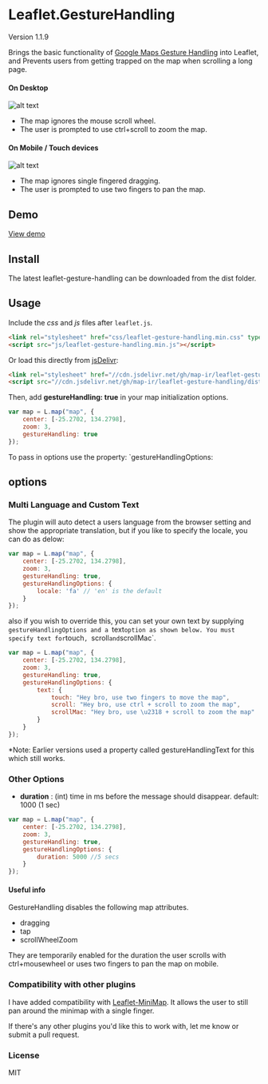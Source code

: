 # Leaflet.GestureHandling

Version 1.1.9

Brings the basic functionality of [Google Maps Gesture Handling](https://developers.google.com/maps/documentation/javascript/examples/interaction-cooperative) into Leaflet, and Prevents users from getting trapped on the map when scrolling a long page.

#### On Desktop

![alt text](https://elmarquis.github.io/Leaflet.GestureHandling/examples/images/desktop.png "Desktop")

-   The map ignores the mouse scroll wheel.
-   The user is prompted to use ctrl+scroll to zoom the map.

#### On Mobile / Touch devices

![alt text](https://elmarquis.github.io/Leaflet.GestureHandling/examples/images/mobile.png "Mobile")

-   The map ignores single fingered dragging.
-   The user is prompted to use two fingers to pan the map.

## Demo

[View demo](https://elmarquis.github.io/Leaflet.GestureHandling/examples/)

## Install

The latest leaflet-gesture-handling can be downloaded from the dist folder.

## Usage

Include the *css* and *js* files after `leaflet.js`.

```html
<link rel="stylesheet" href="css/leaflet-gesture-handling.min.css" type="text/css">
<script src="js/leaflet-gesture-handling.min.js"></script>
```

Or load this directly from [jsDelivr](https://www.jsdelivr.com):

```html
<link rel="stylesheet" href="//cdn.jsdelivr.net/gh/map-ir/leaflet-gesture-handling/dist/leaflet-gesture-handling.min.css" type="text/css">
<script src="//cdn.jsdelivr.net/gh/map-ir/leaflet-gesture-handling/dist/leaflet-gesture-handling.min.js"></script>
```

Then, add **gestureHandling: true** in your map initialization options.

```js
var map = L.map("map", {
    center: [-25.2702, 134.2798],
    zoom: 3,
    gestureHandling: true
});
```

To pass in options use the property: `gestureHandlingOptions:

## options

### Multi Language and Custom Text

The plugin will auto detect a users language from the browser setting and show the appropriate translation, but if you like to specify the locale, you can do as delow:

```js
var map = L.map("map", {
    center: [-25.2702, 134.2798],
    zoom: 3,
    gestureHandling: true,
    gestureHandlingOptions: {
        locale: 'fa' // 'en' is the default
    }
});
```

also if you wish to override this, you can set your own text by supplying `gestureHandlingOptions and a `text` option as shown below. You must specify text for `touch`, `scroll` and `scrollMac`.

```js
var map = L.map("map", {
    center: [-25.2702, 134.2798],
    zoom: 3,
    gestureHandling: true,
    gestureHandlingOptions: {
        text: {
            touch: "Hey bro, use two fingers to move the map",
            scroll: "Hey bro, use ctrl + scroll to zoom the map",
            scrollMac: "Hey bro, use \u2318 + scroll to zoom the map"
        }
    }
});
```

*Note: Earlier versions used a property called gestureHandlingText for this which still works. 

### Other Options

- **duration** : (int) time in ms before the message should disappear. default: 1000 (1 sec)

```js
var map = L.map("map", {
    center: [-25.2702, 134.2798],
    zoom: 3,
    gestureHandling: true,
    gestureHandlingOptions: {
        duration: 5000 //5 secs
    }
});
```

#### Useful info

GestureHandling disables the following map attributes.

-   dragging
-   tap
-   scrollWheelZoom

They are temporarily enabled for the duration the user scrolls with ctrl+mousewheel or uses two fingers to pan the map on mobile.

### Compatibility with other plugins

I have added compatibility with [Leaflet-MiniMap](https://github.com/Norkart/Leaflet-MiniMap). It allows the user to still pan around the minimap with a single finger.

If there's any other plugins you'd like this to work with, let me know or submit a pull request.

### License

MIT
